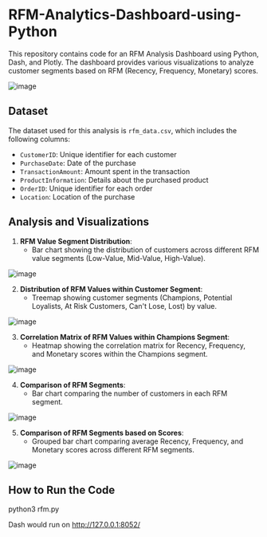 # RFM-Analytics-Dashboard-using-Python


This repository contains code for an RFM Analysis Dashboard using Python, Dash, and Plotly. The dashboard provides various visualizations to analyze customer segments based on RFM (Recency, Frequency, Monetary) scores.

![image](https://github.com/BhavyaChawlaGit/End-to-End-RFM-Analytics-Dashboard-using-Python/assets/112718303/8129102d-1e55-4663-a62e-4fd3717a50fc)


## Dataset

The dataset used for this analysis is `rfm_data.csv`, which includes the following columns:

- `CustomerID`: Unique identifier for each customer
- `PurchaseDate`: Date of the purchase
- `TransactionAmount`: Amount spent in the transaction
- `ProductInformation`: Details about the purchased product
- `OrderID`: Unique identifier for each order
- `Location`: Location of the purchase


## Analysis and Visualizations

1. **RFM Value Segment Distribution**:
   - Bar chart showing the distribution of customers across different RFM value segments (Low-Value, Mid-Value, High-Value).

![image](https://github.com/BhavyaChawlaGit/End-to-End-RFM-Analytics-Dashboard-using-Python/assets/112718303/fe098956-a59c-47a2-b447-004bf50c1b21)


2. **Distribution of RFM Values within Customer Segment**:
   - Treemap showing customer segments (Champions, Potential Loyalists, At Risk Customers, Can't Lose, Lost) by value.

![image](https://github.com/BhavyaChawlaGit/End-to-End-RFM-Analytics-Dashboard-using-Python/assets/112718303/245ada63-d0a6-4b46-92df-14de0225c8bf)


3. **Correlation Matrix of RFM Values within Champions Segment**:
   - Heatmap showing the correlation matrix for Recency, Frequency, and Monetary scores within the Champions segment.

![image](https://github.com/BhavyaChawlaGit/End-to-End-RFM-Analytics-Dashboard-using-Python/assets/112718303/31740e86-44f9-4896-9460-12e4b2b1a265)


4. **Comparison of RFM Segments**:
   - Bar chart comparing the number of customers in each RFM segment.

![image](https://github.com/BhavyaChawlaGit/End-to-End-RFM-Analytics-Dashboard-using-Python/assets/112718303/dbe322d9-0c7a-44e8-aa3c-9ad9bd2f0228)

5. **Comparison of RFM Segments based on Scores**:
   - Grouped bar chart comparing average Recency, Frequency, and Monetary scores across different RFM segments.

![image](https://github.com/BhavyaChawlaGit/End-to-End-RFM-Analytics-Dashboard-using-Python/assets/112718303/01954f0c-b83f-4853-a300-eaa5a3c59800)



## How to Run the Code

python3 rfm.py

Dash would run on http://127.0.0.1:8052/
